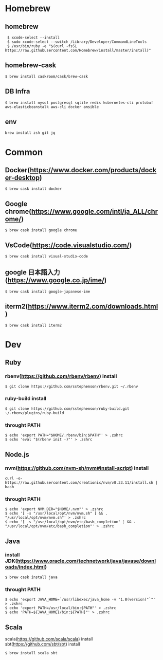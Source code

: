 # Homebrew 
## homebrew
```
 $ xcode-select --install
 $ sudo xcode-select --switch /Library/Developer/CommandLineTools
 $ /usr/bin/ruby -e "$(curl -fsSL https://raw.githubusercontent.com/Homebrew/install/master/install)"
```  

## homebrew-cask
```
$ brew install caskroom/cask/brew-cask
```

## DB Infra
```
$ brew install mysql postgresql sqlite redis kubernetes-cli protobuf aws-elasticbeanstalk aws-cli docker ansible
```

## env
```
brew install zsh git jq
```

# Common
## Docker(https://www.docker.com/products/docker-desktop)
```
$ brew cask install docker
```
## Google chrome(https://www.google.com/intl/ja_ALL/chrome/)
```
$ brew cask install google chrome
```

## VsCode(https://code.visualstudio.com/)
```
$ brew cask install visual-studio-code   
```

## google 日本語入力(https://www.google.co.jp/ime/)
```
$ brew cask install google-japanese-ime
```

## iterm2(https://www.iterm2.com/downloads.html)
```
$ brew cask install iterm2
```

# Dev
## Ruby
### rbenv(https://github.com/rbenv/rbenv) install
```
$ git clone https://github.com/sstephenson/rbenv.git ~/.rbenv
```

### ruby-build install
```
$ git clone https://github.com/sstephenson/ruby-build.git ~/.rbenv/plugins/ruby-build
```

### throught PATH
```shell
$ echo 'export PATH="$HOME/.rbenv/bin:$PATH"' > .zshrc
$ echo 'eval "$(rbenv init -)"' > .zshrc
```

## Node.js
### nvm(https://github.com/nvm-sh/nvm#install-script) install
```
curl -o- https://raw.githubusercontent.com/creationix/nvm/v0.33.11/install.sh | bash
``` 

### throught PATH
```shell
$ echo 'export NVM_DIR="$HOME/.nvm"' > .zshrc 
$ echo '[ -s "/usr/local/opt/nvm/nvm.sh" ] && . "/usr/local/opt/nvm/nvm.sh"' > .zshrc
$ echo '[ -s "/usr/local/opt/nvm/etc/bash_completion" ] && . "/usr/local/opt/nvm/etc/bash_completion"' > .zshrc
```

## Java
### install JDK(https://www.oracle.com/technetwork/java/javase/downloads/index.html)
```
$ brew cask install java
```

### throught PATH
```shell
$ echo 'export JAVA_HOME=`/usr/libexec/java_home -v "1.8(version)"`"' > .zshrc
$ echo 'export PATH=/usr/local/bin:$PATH"' > .zshrc
$ echo 'PATH=${JAVA_HOME}/bin:${PATH}"' > .zshrc
```

## Scala
scala(https://github.com/scala/scala) install  
sbt(https://github.com/sbt/sbt) install
```
$ brew install scala sbt
```
